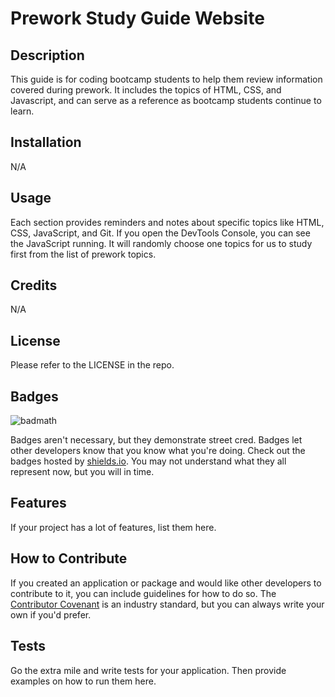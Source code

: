# Prework Study Guide Website

## Description

This guide is for coding bootcamp students to help them review information covered during prework. It includes the topics of HTML, CSS, and Javascript, and can serve as a reference as bootcamp students continue to learn.

## Installation

N/A

## Usage

Each section provides reminders and notes about specific topics like HTML, CSS, JavaScript, and Git. If you open the DevTools Console, you can see the JavaScript running. It will randomly choose one topics for us to study first from the list of prework topics.

## Credits

N/A

## License

Please refer to the LICENSE in the repo.

## Badges

![badmath](https://img.shields.io/github/languages/top/nielsenjared/badmath)

Badges aren't necessary, but they demonstrate street cred. Badges let other developers know that you know what you're doing. Check out the badges hosted by [shields.io](https://shields.io/). You may not understand what they all represent now, but you will in time.

## Features

If your project has a lot of features, list them here.

## How to Contribute

If you created an application or package and would like other developers to contribute to it, you can include guidelines for how to do so. The [Contributor Covenant](https://www.contributor-covenant.org/) is an industry standard, but you can always write your own if you'd prefer.

## Tests

Go the extra mile and write tests for your application. Then provide examples on how to run them here.
